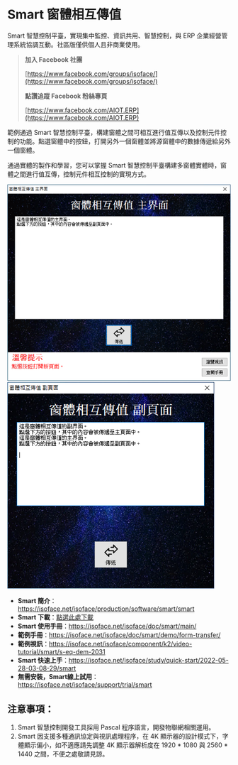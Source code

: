 # Smart 窗體相互傳值

Smart 智慧控制平臺，實現集中監控、資訊共用、智慧控制，與 ERP 企業經營管理系統協調互動。社區版僅供個人且非商業使用。

> **加入 Facebook 社團**
>
> [https://www.facebook.com/groups/isoface/](https://www.facebook.com/groups/isoface/)
> 
> **點讚追蹤 Facebook 粉絲專頁**
> 
> [https://www.facebook.com/AIOT.ERP](https://www.facebook.com/AIOT.ERP)

範例通過 Smart 智慧控制平臺，構建窗體之間可相互進行值互傳以及控制元件控制的功能。點選窗體中的按鈕，打開另外一個窗體並將源窗體中的數據傳遞給另外一個窗體。

通過實體的製作和學習，您可以掌握 Smart 智慧控制平臺構建多窗體實體時，窗體之間進行值互傳，控制元件相互控制的實現方式。

![](images/20220927205930.png)
![](images/20220927210010.png)

* **Smart 簡介**：https://isoface.net/isoface/production/software/smart/smart
* **Smart 下載**：[點選此處下載](https://github.com/isoface-iot/Smart/releases/latest)
* **Smart 使用手冊**：https://isoface.net/isoface/doc/smart/main/
* **範例手冊**：https://isoface.net/isoface/doc/smart/demo/form-transfer/
* **範例視訊**：https://isoface.net/isoface/component/k2/video-tutorial/smart/s-eq-dem-2031
* **Smart 快速上手**：https://isoface.net/isoface/study/quick-start/2022-05-28-03-08-29/smart
* **無需安裝，Smart線上試用**：https://isoface.net/isoface/support/trial/smart

## 注意事項：
1. Smart 智慧控制開發工具採用 Pascal 程序語言，開發物聯網相關運用。
2. Smart 因支援多種通訊協定與視訊處理程序，在 4K 顯示器的設計模式下，字體顯示偏小，如不適應請先調整 4K 顯示器解析度在 1920 * 1080 與 2560 * 1440 之間，不便之處敬請見諒。